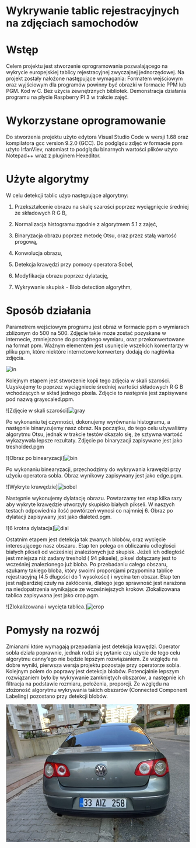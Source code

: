 # Wykrywanie tablic rejestracyjnych na zdjęciach samochodów

# Wstęp

Celem projektu jest stworzenie oprogramowania pozwalającego na wykrycie
europejskiej tablicy rejestracyjnej zwyczajnej jednorzędowej. Na projekt
zostały nałożone następujące wymagania: Formatem wejściowym oraz
wyjściowym dla programów powinny być obrazki w formacie PPM lub PGM.
Kod w C. Bez użycia zewnętrznych bibliotek. Demonstracja działania
programu na płycie Raspberry PI 3 w trakcie zajęć.

# Wykorzystane oprogramowanie

Do stworzenia projektu użyto edytora Visual Studio Code w wersji 1.68
oraz kompilatora gcc version 9.2.0 (GCC). Do podglądu zdjęć w formacie
ppm użyto IrfanViev, natomiast to podglądu binarnych wartości plików
użyto Notepad++ wraz z pluginem Hexeditor.

# Użyte algorytmy

W celu detekcji tablic użyo następujące algorytmy:

1.  Przekształcenie obrazu na skalę szarości poprzez wyciągnięcie
    średniej ze składowych R G B,

2.  Normalizacja histogramu zgodnie z algorytmem 5.1 z zajęć,

3.  Binaryzacja obrazu poprzez metodę Otsu, oraz przez stałą wartość
    progową,

4.  Konwolucja obrazu,

5.  Detekcja krawędzi przy pomocy operatora Sobel,

6.  Modyfikacja obrazu poprzez dylatację,

7.  Wykrywanie skupisk - Blob detection algorythm,

# Sposób działania

Parametrem wejściowym programu jest obraz w formacie ppm o wymiarach
zbliżonym do 500 na 500. Zdjęcie takie może zostać pozyskane w
internecie, zmniejszone do porządnego wymiaru, oraz przekonwertowane na
format ppm. Ważnym elementem jest usunięcie wszelkich komentarzy w pliku
ppm, które niektóre internetowe konwertery dodają do nagłówka zdjęcia.

![in](https://user-images.githubusercontent.com/69490354/173242459-ddd5eeda-d723-40f4-9bc4-f9defa74b182.jpg)

Kolejnym etapem jest stworzenie kopii tego zdjęcia w skali szarości.
Uzyskujemy to poprzez wyciągniecie średniej wartości składowych R G B
wchodzących w skład jednego pixela. Zdjęcie to następnie jest zapisywane
pod nazwą grayscaled.ppm.

![Zdjęcie w skali szarości]![gray](https://user-images.githubusercontent.com/69490354/173242479-275c5eeb-373e-4749-bec1-9eed90117be6.jpg)


Po wykonaniu tej czynności, dokonujemy wyrównania histogramu, a
następnie binaryzujemy nasz obraz. Na początku, do tego celu używaliśmy
algorytmu Otsu, jednak w trakcie testów okazało się, że sztywna wartość
wykazywała lepsze rezultaty. Zdjęcie po binaryzacji zapisywane jest jako
tresholded.pgm

![Obraz po binearyzacji]![bin](https://user-images.githubusercontent.com/69490354/173242488-cdf81ed2-e1bb-45fa-81df-dae797e899ce.jpg)


Po wykonaniu binearyzacji, przechodzimy do wykrywania krawędzi przy
użyciu operatora sobla. Obraz wynikowy zapisywany jest jako edge.pgm.

![Wykryte krawędzie]![sobel](https://user-images.githubusercontent.com/69490354/173242495-bb793f04-8a3d-4f2c-8e64-a363c20cdb21.jpg)

Następnie wykonujemy dylatację obrazu. Powtarzamy ten etap kilka razy
aby wykryte krawędzie utworzyły skupisko białych pikseli. W naszych
testach odpowiednia ilość powtórzeń wynosi co najmniej 6. Obraz po
dylatacji zapisywany jest jako dialeted.pgm.

![6 krotna dylatacja]![dial](https://user-images.githubusercontent.com/69490354/173242505-7d248e5a-738c-4d44-8907-f34ad00d08e9.jpg)

Ostatnim etapem jest detekcja tak zwanych blobów, oraz wycięcie
interesującego nasz obszaru. Etap ten polega on obliczaniu odległości
białych pikseli od wcześniej znalezionych już skupisk. Jeżeli ich
odległość jest mniejsza niż zadany treshold ( 94 piksele), piksel
dołączany jest to wcześniej znalezionego już bloba. Po przebadaniu
całego obszaru, szukamy takiego bloba, który swoimi proporcjami
przypomina tablice rejestracyjną (4.5 długości do 1 wysokości) i wycina
ten obszar. Etap ten jest najbardziej czuły na zakłócenia, dlatego jego
sprawność jest narażona na niedopatrzenia wynikające ze wcześniejszych
kroków. Zlokalizowana tablica zapisywana jest jako crop.pgm.

![Zlokalizowana i wycięta tablica.]![crop](https://user-images.githubusercontent.com/69490354/173242518-ec9b1207-42cd-4aa5-a761-292399dc84a3.jpg)

# Pomysły na rozwój

Zmianami które wymagają przepadania jest detekcja krawędzi. Operator
sobla działa poprawnie, jednak rodzi się pytanie czy użycie de tego celu
algorytmu canny’ego nie będzie lepszym rozwiązaniem. Ze względu na dobre
wyniki, pierwsza wersja projektu pozostaje przy operatorze sobla.
Kolejnym polem do poprawy jest detekcja blobów. Potencjalnie lepszym
rozwiązaniem było by wykrywanie zamkniętych obszarów, a następnie ich
filtracja na podstawie rozmiaru, położenia, proporcji. Ze względu na
złożoność algorytmu wykrywania takich obszarów (Connected Component
Labeling) pozostano przy detekcji blobów.

![Kinematyka prosta](in.jpg)
